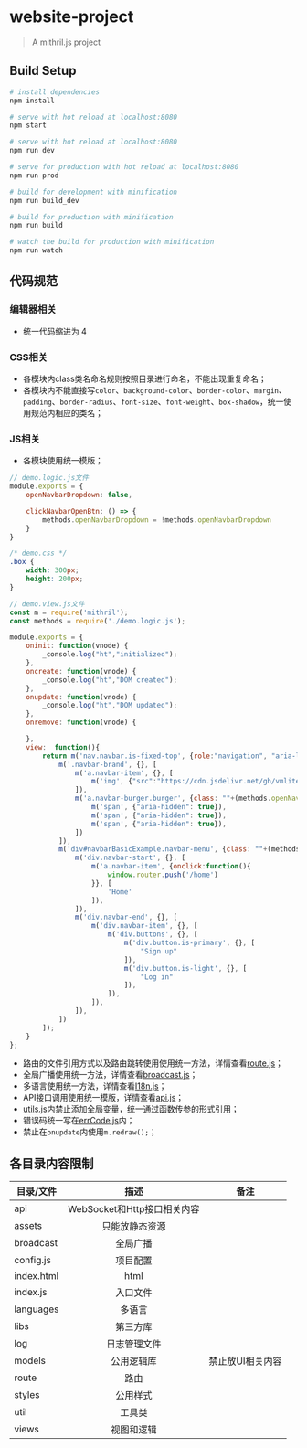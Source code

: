 # website-project

> A mithril.js project


## Build Setup

``` bash
# install dependencies
npm install

# serve with hot reload at localhost:8080
npm start

# serve with hot reload at localhost:8080
npm run dev

# serve for production with hot reload at localhost:8080
npm run prod

# build for development with minification
npm run build_dev

# build for production with minification
npm run build

# watch the build for production with minification
npm run watch


```

## 代码规范

### 编辑器相关

+ 统一代码缩进为 4

### CSS相关
* 各模块内class类名命名规则按照目录进行命名，不能出现重复命名；
* 各模块内不能直接写`color`、`background-color`、`border-color`、`margin`、`padding`、`border-radius`、`font-size`、`font-weight`、`box-shadow`，统一使用规范内相应的类名；

### JS相关
* 各模块使用统一模版； 

```js
// demo.logic.js文件
module.exports = {
    openNavbarDropdown: false,

    clickNavbarOpenBtn: () => {
        methods.openNavbarDropdown = !methods.openNavbarDropdown
    }
}
```  

```css
/* demo.css */
.box {
    width: 300px;
    height: 200px;
}
``` 

```js
// demo.view.js文件
const m = require('mithril');
const methods = require('./demo.logic.js');

module.exports = {
    oninit: function(vnode) {
        _console.log("ht","initialized");
    },
    oncreate: function(vnode) {
        _console.log("ht","DOM created");
    },
    onupdate: function(vnode) {
        _console.log("ht","DOM updated");
    },
    onremove: function(vnode) {

    },
    view:  function(){
        return m('nav.navbar.is-fixed-top', {role:"navigation", "aria-label":"main navigation"}, [
            m('.navbar-brand', {}, [
                m('a.navbar-item', {}, [
                    m('img', {"src":"https://cdn.jsdelivr.net/gh/vmlite/s/bulma/images/bulma-logo.png", width: "112", height:"28"})
                ]),
                m('a.navbar-burger.burger', {class: ""+(methods.openNavbarDropdown?" is-active":""), role:"button", "aria-label": "menu", "aria-expanded": false, "data-target": "navbarBasicExample", onclick: methods.clickNavbarOpenBtn}, [
                    m('span', {"aria-hidden": true}),
                    m('span', {"aria-hidden": true}),
                    m('span', {"aria-hidden": true}),
                ])
            ]),
            m('div#navbarBasicExample.navbar-menu', {class: ""+(methods.openNavbarDropdown?" is-active":"")}, [
                m('div.navbar-start', {}, [
                    m('a.navbar-item', {onclick:function(){
                        window.router.push('/home')
                    }}, [
                        'Home'
                    ]),
                ]),
                m('div.navbar-end', {}, [
                    m('div.navbar-item', {}, [
                        m('div.buttons', {}, [
                            m('div.button.is-primary', {}, [
                                "Sign up"
                            ]),
                            m('div.button.is-light', {}, [
                                "Log in"
                            ]),
                        ]),
                    ]),
                ]),
            ])
        ]);
    }
};
```  

<!-- * 日志输入使用统一方法，详情查看[log.js](./src/log/log.js)； -->
* 路由的文件引用方式以及路由跳转使用使用统一方法，详情查看[route.js](./src/route/index.js)；
* 全局广播使用统一方法，详情查看[broadcast.js](./src/broadcast/broadcast.js)；
* 多语言使用统一方法，详情查看[I18n.js](./src/languages/I18n.js)；
* API接口调用使用统一模版，详情查看[api.js](./src/api/webApi/api.js)；
* [utils.js](./src/util/utils.js)内禁止添加全局变量，统一通过函数传参的形式引用；
* 错误码统一写在[errCode.js](./src/util/errCode.js)内；  
* 禁止在`onupdate`内使用`m.redraw();`；


## 各目录内容限制


| 目录/文件        | 描述 |  备注                                |
| --------   | :-----:  |  :-----:                            |
| api      | WebSocket和Http接口相关内容 | 
| assets      | 只能放静态资源 | 
| broadcast   | 全局广播 | 
| config.js   | 项目配置 |
| index.html  | html |
| index.js    | 入口文件 |
| languages   | 多语言 |
| libs        | 第三方库 |
| log         | 日志管理文件 |
| models      | 公用逻辑库 | 禁止放UI相关内容 |
| route       | 路由 |
| styles      | 公用样式 |
| util        | 工具类 |
| views       | 视图和逻辑 |





